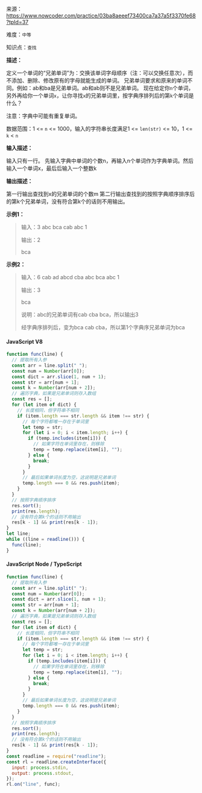 来源：<https://www.nowcoder.com/practice/03ba8aeeef73400ca7a37a5f3370fe68?tpId=37>

难度：`中等`

知识点：`查找`

**描述：**

定义一个单词的“兄弟单词”为：交换该单词字母顺序（注：可以交换任意次），而不添加、删除、修改原有的字母就能生成的单词。
兄弟单词要求和原来的单词不同。例如：ab和ba是兄弟单词。ab和ab则不是兄弟单词。
现在给定你`n`个单词，另外再给你一个单词`x`，让你寻找`x`的兄弟单词里，按字典序排列后的第`k`个单词是什么？

注意：字典中可能有重复单词。

数据范围：1 <= `n` <= 1000，输入的字符串长度满足1 <= `len(str)` <= 10，1 <= `k` < `n`

**输入描述：**

输入只有一行。 先输入字典中单词的个数n，再输入n个单词作为字典单词。然后输入一个单词x，最后后输入一个整数k

**输出描述：**

第一行输出查找到x的兄弟单词的个数m 第二行输出查找到的按照字典顺序排序后的第k个兄弟单词，没有符合第k个的话则不用输出。

**示例1：**

> 输入：3 abc bca cab abc 1
>
> 输出：2
>
> bca

**示例2：**

> 输入：6 cab ad abcd cba abc bca abc 1
>
> 输出：3
>
> bca
>
> 说明：abc的兄弟单词有cab cba bca，所以输出3
>
> 经字典序排列后，变为bca cab cba，所以第1个字典序兄弟单词为bca

<!-- tabs:start -->

#### **JavaScript V8**

```javascript
function func(line) {
  // 提取所有入参
  const arr = line.split(" ");
  const num = Number(arr[0]);
  const dict = arr.slice(1, num + 1);
  const str = arr[num + 1];
  const k = Number(arr[num + 2]);
  // 遍历字典，如果是兄弟单词则存入数组
  const res = [];
  for (let item of dict) {
    // 长度相同，但字符串不相同
    if (item.length === str.length && item !== str) {
      // 每个字符都唯一存在于单词里
      let temp = str;
      for (let i = 0; i < item.length; i++) {
        if (temp.includes(item[i])) {
          // 如果字符在单词里存在，则移除
          temp = temp.replace(item[i], "");
        } else {
          break;
        }
      }
      // 最后如果单词长度为空，这说明是兄弟单词
      temp.length === 0 && res.push(item);
    }
  }
  // 按照字典顺序排序
  res.sort();
  print(res.length);
  // 没有符合第k个的话则不用输出
  res[k - 1] && print(res[k - 1]);
}
let line;
while ((line = readline())) {
  func(line);
}
```

#### **JavaScript Node / TypeScript**

```javascript
function func(line) {
  // 提取所有入参
  const arr = line.split(" ");
  const num = Number(arr[0]);
  const dict = arr.slice(1, num + 1);
  const str = arr[num + 1];
  const k = Number(arr[num + 2]);
  // 遍历字典，如果是兄弟单词则存入数组
  const res = [];
  for (let item of dict) {
    // 长度相同，但字符串不相同
    if (item.length === str.length && item !== str) {
      // 每个字符都唯一存在于单词里
      let temp = str;
      for (let i = 0; i < item.length; i++) {
        if (temp.includes(item[i])) {
          // 如果字符在单词里存在，则移除
          temp = temp.replace(item[i], "");
        } else {
          break;
        }
      }
      // 最后如果单词长度为空，这说明是兄弟单词
      temp.length === 0 && res.push(item);
    }
  }
  // 按照字典顺序排序
  res.sort();
  print(res.length);
  // 没有符合第k个的话则不用输出
  res[k - 1] && print(res[k - 1]);
}
const readline = require("readline");
const rl = readline.createInterface({
  input: process.stdin,
  output: process.stdout,
});
rl.on("line", func);
```

<!-- tabs:end -->
